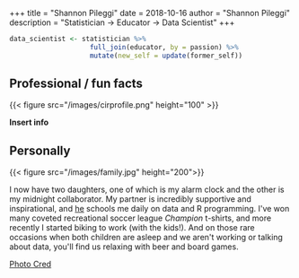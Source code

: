 +++
title = "Shannon Pileggi"
date = 2018-10-16
author = "Shannon Pileggi"
description = "Statistician -> Educator -> Data Scientist"
+++

```r
data_scientist <- statistician %>% 
                    full_join(educator, by = passion) %>% 
                    mutate(new_self = update(former_self))
```

## Professional / fun facts

{{< figure src="/images/cirprofile.png" height="100" >}}

**Insert info**

## Personally

{{< figure src="/images/family.jpg" height="200">}}

I now have two daughters, one of which is my alarm clock and the other is my midnight collaborator.  My partner is incredibly supportive and inspirational, and [he](http://avpileggi.com/) schools me daily on data and R programming.  I've won many coveted recreational soccer league _Champion_ t-shirts, and more recently I started biking to work (with the kids!).  And on those rare occasions when both children are asleep and we aren't working or talking about data, you'll find us relaxing with beer and board games.

[Photo Cred](https://www.facebook.com/KristinSteerPhotography/)
